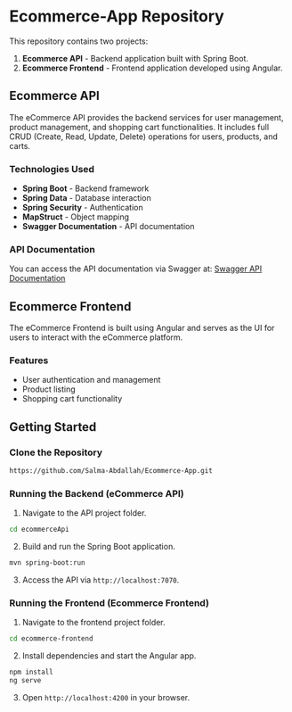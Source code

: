# Ecommerce-App Repository

This repository contains two projects:
1. **Ecommerce API** - Backend application built with Spring Boot.
2. **Ecommerce Frontend** - Frontend application developed using Angular.

## Ecommerce API
The eCommerce API provides the backend services for user management, product management, and shopping cart functionalities. It includes full CRUD (Create, Read, Update, Delete) operations for users, products, and carts.

### Technologies Used
- **Spring Boot** - Backend framework
- **Spring Data** - Database interaction
- **Spring Security** - Authentication 
- **MapStruct** - Object mapping
- **Swagger Documentation** - API documentation

### API Documentation
You can access the API documentation via Swagger at:
[Swagger API Documentation](https://app.swaggerhub.com/apis/salmaabdallah-722/ecommerceApi/2.0)

## Ecommerce Frontend
The eCommerce Frontend is built using Angular and serves as the UI for users to interact with the eCommerce platform.

### Features
- User authentication and management
- Product listing 
- Shopping cart functionality

## Getting Started
### Clone the Repository
```bash
https://github.com/Salma-Abdallah/Ecommerce-App.git
```

### Running the Backend (eCommerce API)
1. Navigate to the API project folder.
```bash
cd ecommerceApi
```
2. Build and run the Spring Boot application.
```bash
mvn spring-boot:run
```
3. Access the API via `http://localhost:7070`.

### Running the Frontend (Ecommerce Frontend)
1. Navigate to the frontend project folder.
```bash
cd ecommerce-frontend
```
2. Install dependencies and start the Angular app.
```bash
npm install
ng serve
```
3. Open `http://localhost:4200` in your browser.



